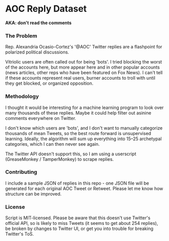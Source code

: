 # AOC Reply Dataset

**AKA: don't read the comments**

### The Problem

Rep. Alexandria Ocasio-Cortez's '@AOC' Twitter replies are a flashpoint for polarized political discussions.

Vitriolic users are often called out for being 'bots'. I tried blocking the worst of the accounts here, but more appear here and in other popular accounts (news articles, other reps who have been featured on Fox News). I can't tell if these accounts represent real users, burner accounts to troll with until they get blocked, or organized opposition.

### Methodology

I thought it would be interesting for a machine learning program to look over many thousands of these replies. Maybe it could help filter out asinine comments everywhere on Twitter.

I don't know which users are 'bots', and I don't want to manually categorize thousands of mean Tweets, so the best route forward is unsupervised learning. Ideally, the algorithm will sum up everything into 15–25 archetypal categories, which I can then never see again.

The Twitter API doesn't support this, so I am using a userscript (GreaseMonkey / TamperMonkey) to scrape replies.

### Contributing

I include a sample JSON of replies in this repo - one JSON file will be generated
for each original AOC Tweet or Retweet. Please let me know how structure can be improved.

### License

Script is MIT-licensed. Please be aware that this doesn't use Twitter's official
API, so is likely to miss Tweets (it seems to get about 254 replies), be broken by changes to Twitter UI, or get you into trouble for breaking Twitter's ToS.
